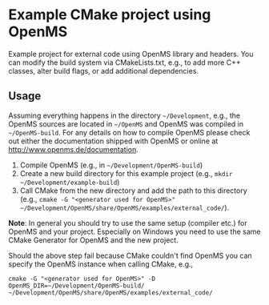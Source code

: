 # Example CMake project using OpenMS

Example project for external code using OpenMS library and headers.
You can modify the build system via CMakeLists.txt, e.g., to add more C++ classes, alter build flags, or add additional dependencies.

## Usage

Assuming everything happens in the directory `~/Development`, e.g., the OpenMS sources are located in `~/OpenMS` and OpenMS was compiled in `~/OpenMS-build`. For any details on how to compile OpenMS please check out either the documentation shipped with OpenMS or online at http://www.openms.de/documentation.

 1. Compile OpenMS (e.g., in `~/Development/OpenMS-build`)
 2. Create a new build directory for this example project (e.g., `mkdir ~/Development/example-build`)
 3. Call CMake from the new directory and add the path to this directory (e.g., `cmake -G "<generator used for OpenMS>" ~/Development/OpenMS/share/OpenMS/examples/external_code/`). 
 
**Note**: In general you should try to use the same setup (compiler etc.) for OpenMS and your project. Especially on Windows you need to use the same CMake Generator for OpenMS and the new project. 
 
Should the above step fail because CMake couldn't find OpenMS you can specify the OpenMS instance when calling CMake, e.g., 

```cmake -G "<generator used for OpenMS>" -D OpenMS_DIR=~/Development/OpenMS-build/ ~/Development/OpenMS/share/OpenMS/examples/external_code/```
